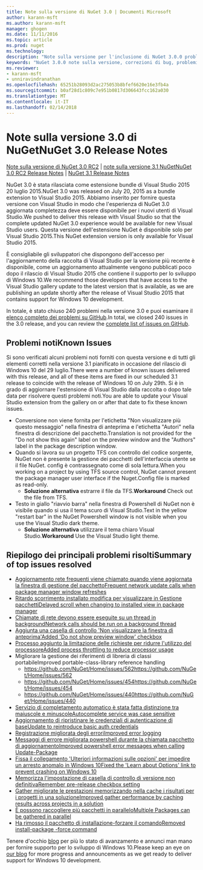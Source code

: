 ```yaml
---
title: Note sulla versione di NuGet 3.0 | Documenti Microsoft
author: karann-msft
ms.author: karann-msft
manager: ghogen
ms.date: 11/11/2016
ms.topic: article
ms.prod: nuget
ms.technology: 
description: "Note sulla versione per l'inclusione di NuGet 3.0.0 problemi noti, correzioni di bug, le funzionalità aggiunte e dcr."
keywords: "NuGet 3.0.0 note sulla versione, correzioni di bug, problemi noti, aggiunta di funzionalità, eseguire"
ms.reviewer:
- karann-msft
- unniravindranathan
ms.openlocfilehash: 65251b28093d2ac275053b8bfef6620e16e3fb4a
ms.sourcegitcommit: b0af28d1c809c7e951b0817d306643fcc162a030
ms.translationtype: MT
ms.contentlocale: it-IT
ms.lasthandoff: 02/14/2018
---
```

# <a name="nuget-30-release-notes"></a><span data-ttu-id="5323b-104">Note sulla versione 3.0 di NuGet</span><span class="sxs-lookup"><span data-stu-id="5323b-104">NuGet 3.0 Release Notes</span></span>

<span data-ttu-id="5323b-105">[Note sulla versione di NuGet 3.0 RC2](../release-notes/nuget-3.0-RC2.md) | [note sulla versione 3.1 NuGet](../release-notes/nuget-3.1.md)</span><span class="sxs-lookup"><span data-stu-id="5323b-105">[NuGet 3.0 RC2 Release Notes](../release-notes/nuget-3.0-RC2.md) | [NuGet 3.1 Release Notes](../release-notes/nuget-3.1.md)</span></span>

<span data-ttu-id="5323b-106">NuGet 3.0 è stata rilasciata come estensione bundle di Visual Studio 2015 20 luglio 2015.</span><span class="sxs-lookup"><span data-stu-id="5323b-106">NuGet 3.0 was released on July 20, 2015 as a bundle extension to Visual Studio 2015.</span></span> <span data-ttu-id="5323b-107">Abbiamo inserito per fornire questa versione con Visual Studio in modo che l'esperienza di NuGet 3.0 aggiornata completezza deve essere disponibile per i nuovi utenti di Visual Studio.</span><span class="sxs-lookup"><span data-stu-id="5323b-107">We pushed to deliver this release with Visual Studio so that the complete updated NuGet 3.0 experience would be available for new Visual Studio users.</span></span> <span data-ttu-id="5323b-108">Questa versione dell'estensione NuGet è disponibile solo per Visual Studio 2015.</span><span class="sxs-lookup"><span data-stu-id="5323b-108">This NuGet extension version is only available for Visual Studio 2015.</span></span>

<span data-ttu-id="5323b-109">È consigliabile gli sviluppatori che dispongono dell'accesso per l'aggiornamento della raccolta di Visual Studio per la versione più recente è disponibile, come un aggiornamento attualmente vengono pubblicati poco dopo il rilascio di Visual Studio 2015 che contiene il supporto per lo sviluppo di Windows 10.</span><span class="sxs-lookup"><span data-stu-id="5323b-109">We recommend those developers that have access to the Visual Studio gallery update to the latest version that is available, as we are publishing an update shortly after the release of Visual Studio 2015 that contains support for Windows 10 development.</span></span>

<span data-ttu-id="5323b-110">In totale, è stato chiuso 240 problemi nella versione 3.0 e puoi esaminare il [elenco completo dei problemi su GitHub](https://github.com/NuGet/Home/issues?q=milestone%3A3.0.0-RTM+is%3Aclosed).</span><span class="sxs-lookup"><span data-stu-id="5323b-110">In total, we closed 240 issues in the 3.0 release, and you can review the [complete list of issues on GitHub](https://github.com/NuGet/Home/issues?q=milestone%3A3.0.0-RTM+is%3Aclosed).</span></span>

## <a name="known-issues"></a><span data-ttu-id="5323b-111">Problemi noti</span><span class="sxs-lookup"><span data-stu-id="5323b-111">Known Issues</span></span>

<span data-ttu-id="5323b-112">Si sono verificati alcuni problemi noti forniti con questa versione e di tutti gli elementi corretti nella versione 3.1 pianificato in occasione del rilascio di Windows 10 del 29 luglio.</span><span class="sxs-lookup"><span data-stu-id="5323b-112">There were a number of known issues delivered with this release, and all of these items are fixed in our scheduled 3.1 release to coincide with the release of Windows 10 on July 29th.</span></span>  <span data-ttu-id="5323b-113">Si è in grado di aggiornare l'estensione di Visual Studio dalla raccolta o dopo tale data per risolvere questi problemi noti.</span><span class="sxs-lookup"><span data-stu-id="5323b-113">You are able to update your Visual Studio extension from the gallery on or after that date to fix these known issues.</span></span>

*  <span data-ttu-id="5323b-114">Conversione non viene fornita per l'etichetta "Non visualizzare più questo messaggio" nella finestra di anteprima e l'etichetta "Autori" nella finestra di descrizione del pacchetto.</span><span class="sxs-lookup"><span data-stu-id="5323b-114">Translation is not provided for the "Do not show this again" label on the preview window and the "Authors" label in the package description window.</span></span>
*  <span data-ttu-id="5323b-115">Quando si lavora su un progetto TFS con controllo del codice sorgente, NuGet non è presente la gestione dei pacchetti dell'interfaccia utente se il file NuGet. config è contrassegnato come di sola lettura.</span><span class="sxs-lookup"><span data-stu-id="5323b-115">When you working on a project by using TFS source control, NuGet cannot present the package manager user interface if the Nuget.Config file is marked as read-only.</span></span>
   * <span data-ttu-id="5323b-116">**Soluzione alternativa** estrarre il file da TFS.</span><span class="sxs-lookup"><span data-stu-id="5323b-116">**Workaround** Check out the file from TFS.</span></span>
*  <span data-ttu-id="5323b-117">Testo in giallo "riavvio barra" nella finestra di Powershell di NuGet non è visibile quando si usa il tema scuro di Visual Studio.</span><span class="sxs-lookup"><span data-stu-id="5323b-117">Text in the yellow "restart bar" in the NuGet Powershell window is not visible when you use the Visual Studio dark theme.</span></span>
   * <span data-ttu-id="5323b-118">**Soluzione alternativa** utilizzare il tema chiaro Visual Studio.</span><span class="sxs-lookup"><span data-stu-id="5323b-118">**Workaround** Use the Visual Studio light theme.</span></span>


## <a name="summary-of-top-issues-resolved"></a><span data-ttu-id="5323b-119">Riepilogo dei principali problemi risolti</span><span class="sxs-lookup"><span data-stu-id="5323b-119">Summary of top issues resolved</span></span>

* [<span data-ttu-id="5323b-120">Aggiornamento rete frequenti viene chiamato quando viene aggiornata la finestra di gestione del pacchetto</span><span class="sxs-lookup"><span data-stu-id="5323b-120">Frequent network update calls when package manager window refreshes</span></span>](https://github.com/NuGet/Home/issues/515)
* [<span data-ttu-id="5323b-121">Ritardo scorrimento installato modifica per visualizzare in Gestione pacchetti</span><span class="sxs-lookup"><span data-stu-id="5323b-121">Delayed scroll when changing to installed view in package manager</span></span>](https://github.com/NuGet/Home/issues/519)
* [<span data-ttu-id="5323b-122">Chiamate di rete devono essere eseguite su un thread in background</span><span class="sxs-lookup"><span data-stu-id="5323b-122">Network calls should be run on a background thread</span></span>](https://github.com/NuGet/Home/issues/516)
* [<span data-ttu-id="5323b-123">Aggiunta una casella di controllo 'Non visualizzare la finestra di anteprima'</span><span class="sxs-lookup"><span data-stu-id="5323b-123">Added 'Do not show preview window' checkbox</span></span>](https://github.com/NuGet/Home/issues/566)
* [<span data-ttu-id="5323b-124">Processo aggiunto la limitazione delle richieste per ridurre l'utilizzo del processore</span><span class="sxs-lookup"><span data-stu-id="5323b-124">Added process throttling to reduce processor usage</span></span>](https://github.com/NuGet/Home/issues/356)
* <span data-ttu-id="5323b-125">Migliorare la gestione dei riferimenti di libreria di classi portabile</span><span class="sxs-lookup"><span data-stu-id="5323b-125">Improved portable-class-library reference handling</span></span>
    * [<span data-ttu-id="5323b-126">https://github.com/NuGet/Home/issues/562</span><span class="sxs-lookup"><span data-stu-id="5323b-126">https://github.com/NuGet/Home/issues/562</span></span>](https://github.com/NuGet/Home/issues/562)
    * [<span data-ttu-id="5323b-127">https://github.com/NuGet/Home/issues/454</span><span class="sxs-lookup"><span data-stu-id="5323b-127">https://github.com/NuGet/Home/issues/454</span></span>](https://github.com/NuGet/Home/issues/454)
    * [<span data-ttu-id="5323b-128">https://github.com/NuGet/Home/issues/440</span><span class="sxs-lookup"><span data-stu-id="5323b-128">https://github.com/NuGet/Home/issues/440</span></span>](https://github.com/NuGet/Home/issues/440)
* [<span data-ttu-id="5323b-129">Servizio di completamento automatico è stata fatta distinzione tra maiuscole e minuscole</span><span class="sxs-lookup"><span data-stu-id="5323b-129">Autocomplete service was case sensitive</span></span>](https://github.com/NuGet/Home/issues/198)
* [<span data-ttu-id="5323b-130">Aggiornamento di ripristinare le credenziali di autenticazione di base</span><span class="sxs-lookup"><span data-stu-id="5323b-130">Update to reintroduce basic auth credentials</span></span>](https://github.com/NuGet/Home/issues/456)
* [<span data-ttu-id="5323b-131">Registrazione migliorata degli errori</span><span class="sxs-lookup"><span data-stu-id="5323b-131">Improved error logging</span></span>](https://github.com/NuGet/Home/issues/407)
* [<span data-ttu-id="5323b-132">Messaggi di errore migliorata powershell durante la chiamata pacchetto di aggiornamento</span><span class="sxs-lookup"><span data-stu-id="5323b-132">Improved powershell error messages when calling Update-Package</span></span>](https://github.com/NuGet/Home/issues/5)
* [<span data-ttu-id="5323b-133">Fissa il collegamento 'Ulteriori informazioni sulle opzioni' per impedire un arresto anomalo in Windows 10</span><span class="sxs-lookup"><span data-stu-id="5323b-133">Fixed the 'Learn about Options' link to prevent crashing on Windows 10</span></span>](https://github.com/NuGet/Home/issues/822)
* [<span data-ttu-id="5323b-134">Memorizza l'impostazione di casella di controllo di versione non definitiva</span><span class="sxs-lookup"><span data-stu-id="5323b-134">Remember pre-release checkbox setting</span></span>](https://github.com/NuGet/Home/issues/732)
* [<span data-ttu-id="5323b-135">Gather migliorate le prestazioni memorizzando nella cache i risultati per i progetti in una soluzione</span><span class="sxs-lookup"><span data-stu-id="5323b-135">Improved gather performance by caching results across projects in a solution</span></span>](https://github.com/NuGet/Home/issues/721)
* [<span data-ttu-id="5323b-136">È possono raccogliere più pacchetti in parallelo</span><span class="sxs-lookup"><span data-stu-id="5323b-136">Multiple Packages can be gathered in parallel</span></span>](https://github.com/NuGet/Home/issues/713)
* [<span data-ttu-id="5323b-137">Ha rimosso il pacchetto di installazione-forzare il comando</span><span class="sxs-lookup"><span data-stu-id="5323b-137">Removed install-package -force command</span></span>](https://github.com/NuGet/Home/issues/697)

<span data-ttu-id="5323b-138">Tenere d'occhio [blog](http://blog.nuget.org) per più lo stato di avanzamento e annunci man mano per fornire supporto per lo sviluppo di Windows 10.</span><span class="sxs-lookup"><span data-stu-id="5323b-138">Please keep an eye on [our blog](http://blog.nuget.org) for more progress and announcements as we get ready to deliver support for Windows 10 development.</span></span>